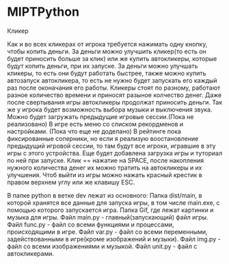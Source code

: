 # MIPTPython
Кликер

Как и во всех кликерах от игрока требуется нажимать одну кнопку, чтобы копить деньги. 
За деньги можно улучшить кликер(то есть он будет приносить больше за клик) или же купить автокликеры, которые будут копить деньги, при их запуске. 
За деньги можно улучшать кликеры, то есть они будут работать быстрее, также можно купить автозапуск автокликера, то есть не нужно будет запускать его каждый раз после оконачания его работы.
Кликеры стоят по разному, работают разное количество времени и приносят разыное колчество денег. 
Даже после свертывания игры автокликеры продолжат приносить деньги.
Так же у игрока будет возможность выбора музыки и выключения звука.
Можно будет загружать предыдущие игровые сессии.(Пока не реализовано)
В игре есть меню со списком рекордменов и настройками. (Пока что еще не доделано)
В рейтинге пока фиксированные соперники, но если я реализую воостановление предыдущий игровой сессии, то там будут все игроки, игравшие в эту игры с этого устройства.
Еще будет добавлена загрузка игры и туториал по ней при запуске.
Клик == нажатие на SPACE, после накопления нужного количества денег их можно тратить на автокликеры и их улучшения.
Чтоб выйти из игры можно нажать красный крестик в правом верхнем углу или же клавишу ESC.


В папке python в ветке dev лежат из основного:
Папка dist/main, в которой хранятся все данные для запуска игры, в том  числе main.exe, с помощью которого запускается игра.
Папка Gif, где лежат картинки и музыка для игры.
Файл main.py - главный(запускающий) файл игры.
Файл func.py - файл со всеми функциями и процессами, происходящими в игре.
Файл var.py - файл со всеми переменными, задействованными в игре(кроме изображений и музыки).
Файл img.py - файл со всеми изображениями и музыкой.
Файл unit.py - файл с автокликерами.

